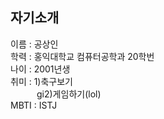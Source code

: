 ## 자기소개
이름 : 공상인  
학력 : 홍익대학교 컴퓨터공학과 20학번  
나이 : 2001년생  
취미 : 1)축구보기  
 &emsp;&emsp;&emsp;gi2)게임하기(lol)  
MBTI : ISTJ  
